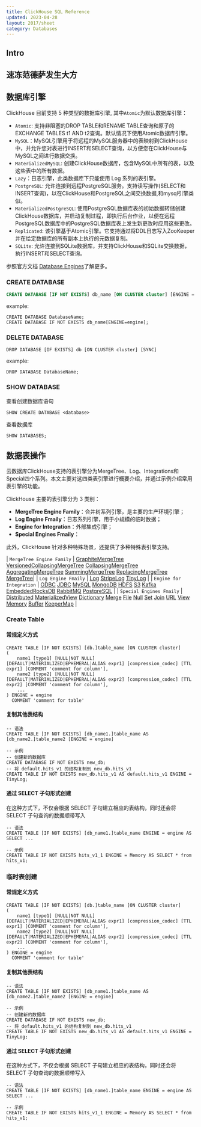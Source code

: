 ```yaml
---
title: ClickHouse SQL Reference
updated: 2023-04-28
layout: 2017/sheet
category: Databases
---
```


Intro
-----

速冻范德萨发生大方
--------


## 数据库引擎

ClickHouse 目前支持 5 种类型的数据库引擎, 其中`Atomic`为默认数据库引擎：

- `Atomic`: 支持非阻塞的DROP TABLE和RENAME TABLE查询和原子的EXCHANGE TABLES t1 AND t2查询。默认情况下使用Atomic数据库引擎。
- `MySQL`：MySQL引擎用于将远程的MySQL服务器中的表映射到ClickHouse中，并允许您对表进行INSERT和SELECT查询，以方便您在ClickHouse与MySQL之间进行数据交换。
- `MaterializedMySQL`: 创建ClickHouse数据库，包含MySQL中所有的表，以及这些表中的所有数据。
- `Lazy`：日志引擎，此类数据库下只能使用 Log 系列的表引擎。
- `PostgreSQL`: 允许连接到远程PostgreSQL服务。支持读写操作(SELECT和INSERT查询)，以在ClickHouse和PostgreSQL之间交换数据,和mysql引擎类似。
- `MaterializedPostgreSQL`: 使用PostgreSQL数据库表的初始数据转储创建ClickHouse数据库，并启动复制过程，即执行后台作业，以便在远程PostgreSQL数据库中的PostgreSQL数据库表上发生新更改时应用这些更改。
- `Replicated`: 该引擎基于Atomic引擎。它支持通过将DDL日志写入ZooKeeper并在给定数据库的所有副本上执行的元数据复制。
- `SQLite`: 允许连接到SQLite数据库，并支持ClickHouse和SQLite交换数据， 执行INSERT和SELECT查询。

参照官方文档 [Database Engines](https://clickhouse.com/docs/en/engines/database-engines)了解更多。

### CREATE DATABASE

```sql
CREATE DATABASE [IF NOT EXISTS] db_name [ON CLUSTER cluster] [ENGINE = engine(...)] [COMMENT 'Comment']
```

example: 

```
CREATE DATABASE DatabaseName;
CREATE DATABASE IF NOT EXISTS db_name[ENGINE=engine];
```

### DELETE DATABASE

```
DROP DATABASE [IF EXISTS] db [ON CLUSTER cluster] [SYNC]
```

example:

```
DROP DATABASE DatabaseName;
```

### SHOW DATABASE

查看创建数据库语句
```
SHOW CREATE DATABASE <database>
```

查看数据库
```
SHOW DATABASES;
```

## 数据表操作

云数据库ClickHouse支持的表引擎分为MergeTree、Log、Integrations和Special四个系列。本文主要对这四类表引擎进行概要介绍，并通过示例介绍常用表引擎的功能。

ClickHouse 主要的表引擎分为 3 类别：

- **MergeTree Engine Family**：合并树系列引擎，是主要的生产环境引擎；
- **Log Engine Fmaily**：日志系列引擎，用于小规模的临时数据；
- **Engine for Integration**：外部集成引擎；
- **Special Engines Fmaily**： 

此外，ClickHouse 针对多种特殊场景，还提供了多种特殊表引擎支持。

| `MergeTree Engine Family` | [GraphiteMergeTree](https://clickhouse.com/docs/en/engines/table-engines/mergetree-family/graphitemergetree#graphitemergetree) [VersionedCollapsingMergeTree](https://clickhouse.com/docs/en/engines/table-engines/mergetree-family/versionedcollapsingmergetree#versionedcollapsingmergetree) [CollapsingMergeTree](https://clickhouse.com/docs/en/engines/table-engines/mergetree-family/collapsingmergetree#table_engine-collapsingmergetree) [AggregatingMergeTree](https://clickhouse.com/docs/en/engines/table-engines/mergetree-family/aggregatingmergetree#aggregatingmergetree) [SummingMergeTree](https://clickhouse.com/docs/en/engines/table-engines/mergetree-family/summingmergetree#summingmergetree) [ReplacingMergeTree](https://clickhouse.com/docs/en/engines/table-engines/mergetree-family/replacingmergetree#replacingmergetree) [MergeTree](https://clickhouse.com/docs/en/engines/table-engines/mergetree-family/mergetree#mergetree)|
| `Log Engine Fmaily`       | [Log](https://clickhouse.com/docs/en/engines/table-engines/log-family/log#log) [StripeLog](https://clickhouse.com/docs/en/engines/table-engines/log-family/stripelog#stripelog) [TinyLog](https://clickhouse.com/docs/en/engines/table-engines/log-family/tinylog#tinylog) |
| `Engine for Integration`  | [ODBC](https://clickhouse.com/docs/en/engines/table-engines/integrations/odbc) [JDBC](https://clickhouse.com/docs/en/engines/table-engines/integrations/jdbc) [MySQL](https://clickhouse.com/docs/en/engines/table-engines/integrations/mysql) [MongoDB](https://clickhouse.com/docs/en/engines/table-engines/integrations/mongodb) [HDFS](https://clickhouse.com/docs/en/engines/table-engines/integrations/hdfs) [S3](https://clickhouse.com/docs/en/engines/table-engines/integrations/s3) [Kafka](https://clickhouse.com/docs/en/engines/table-engines/integrations/kafka) [EmbeddedRocksDB](https://clickhouse.com/docs/en/engines/table-engines/integrations/embedded-rocksdb) [RabbitMQ](https://clickhouse.com/docs/en/engines/table-engines/integrations/rabbitmq) [PostgreSQL](https://clickhouse.com/docs/en/engines/table-engines/integrations/postgresql) |
| `Special Engines Fmaily`  | [Distributed](https://clickhouse.com/docs/en/engines/table-engines/special/distributed#distributed) [MaterializedView](https://clickhouse.com/docs/en/engines/table-engines/special/materializedview#materializedview) [Dictionary](https://clickhouse.com/docs/en/engines/table-engines/special/dictionary#dictionary) [Merge](https://clickhouse.com/docs/en/engines/table-engines/special/merge#merge) [File](https://clickhouse.com/docs/en/engines/table-engines/special/file#file) [Null](https://clickhouse.com/docs/en/engines/table-engines/special/null#null) [Set](https://clickhouse.com/docs/en/engines/table-engines/special/set#set) [Join](https://clickhouse.com/docs/en/engines/table-engines/special/join#join) [URL](https://clickhouse.com/docs/en/engines/table-engines/special/url#table_engines-url) [View](https://clickhouse.com/docs/en/engines/table-engines/special/view#table_engines-view) [Memory](https://clickhouse.com/docs/en/engines/table-engines/special/memory#memory) [Buffer](https://clickhouse.com/docs/en/engines/table-engines/special/buffer#buffer) [KeeperMap](https://clickhouse.com/docs/en/engines/table-engines/special/keeper-map) |

### Create Table

#### 常规定义方式

```
CREATE TABLE [IF NOT EXISTS] [db.]table_name [ON CLUSTER cluster]
(
    name1 [type1] [NULL|NOT NULL] [DEFAULT|MATERIALIZED|EPHEMERAL|ALIAS expr1] [compression_codec] [TTL expr1] [COMMENT 'comment for column'],
    name2 [type2] [NULL|NOT NULL] [DEFAULT|MATERIALIZED|EPHEMERAL|ALIAS expr2] [compression_codec] [TTL expr2] [COMMENT 'comment for column'],
    ...
) ENGINE = engine
  COMMENT 'comment for table'
```

#### 复制其他表结构

```
-- 语法
CREATE TABLE [IF NOT EXISTS] [db_name1.]table_name AS [db_name2.]table_name2 [ENGINE = engine]

-- 示例
-- 创建新的数据库
CREATE DATABASE IF NOT EXISTS new_db;
-- 将 default.hits_v1 的结构复制到 new_db.hits_v1
CREATE TABLE IF NOT EXISTS new_db.hits_v1 AS default.hits_v1 ENGINE = TinyLog;
```


#### 通过 SELECT 子句形式创建

在这种方式下，不仅会根据 SELECT 子句建立相应的表结构，同时还会将 SELECT 子句查询的数据顺带写入

```
-- 语法
CREATE TABLE [IF NOT EXISTS] [db_name1.]table_name ENGINE = engine AS SELECT ...

-- 示例
CREATE TABLE IF NOT EXISTS hits_v1_1 ENGINE = Memory AS SELECT * from hits_v1;
```


### 临时表创建


#### 常规定义方式

```
CREATE TABLE [IF NOT EXISTS] [db.]table_name [ON CLUSTER cluster]
(
    name1 [type1] [NULL|NOT NULL] [DEFAULT|MATERIALIZED|EPHEMERAL|ALIAS expr1] [compression_codec] [TTL expr1] [COMMENT 'comment for column'],
    name2 [type2] [NULL|NOT NULL] [DEFAULT|MATERIALIZED|EPHEMERAL|ALIAS expr2] [compression_codec] [TTL expr2] [COMMENT 'comment for column'],
    ...
) ENGINE = engine
  COMMENT 'comment for table'
```

#### 复制其他表结构

```
-- 语法
CREATE TABLE [IF NOT EXISTS] [db_name1.]table_name AS [db_name2.]table_name2 [ENGINE = engine]

-- 示例
-- 创建新的数据库
CREATE DATABASE IF NOT EXISTS new_db;
-- 将 default.hits_v1 的结构复制到 new_db.hits_v1
CREATE TABLE IF NOT EXISTS new_db.hits_v1 AS default.hits_v1 ENGINE = TinyLog;
```


#### 通过 SELECT 子句形式创建

在这种方式下，不仅会根据 SELECT 子句建立相应的表结构，同时还会将 SELECT 子句查询的数据顺带写入

```
-- 语法
CREATE TABLE [IF NOT EXISTS] [db_name1.]table_name ENGINE = engine AS SELECT ...

-- 示例
CREATE TABLE IF NOT EXISTS hits_v1_1 ENGINE = Memory AS SELECT * from hits_v1;
```

